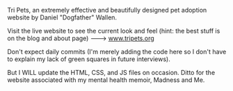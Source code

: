 Tri Pets, an extremely effective and beautifully designed pet adoption website by Daniel "Dogfather" Wallen.

Visit the live website to see the current look and feel (hint: the best stuff is on the blog and about page) ---> www.tripets.org

Don't expect daily commits (I'm merely adding the code here so I don't have to explain my lack of green squares in future interviews).

But I WILL update the HTML, CSS, and JS files on occasion. Ditto for the website associated with my mental health memoir, Madness and Me.
